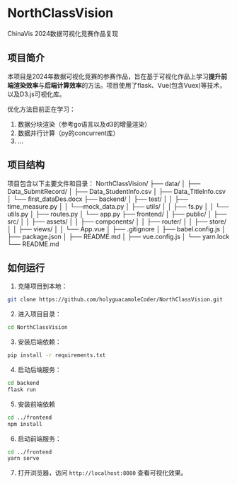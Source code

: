 # NorthClassVision

ChinaVis 2024数据可视化竞赛作品复现

## 项目简介

本项目是2024年数据可视化竞赛的参赛作品，旨在基于可视化作品上学习**提升前端渲染效率**与**后端计算效率**的方法。项目使用了flask、Vue(包含Vuex)等技术，以及D3.js可视化库。

优化方法目前正在学习：

1. 数据分块渲染（参考go语言以及d3的增量渲染）
2. 数据并行计算（py的concurrent库）
3. ...

## 项目结构

项目包含以下主要文件和目录：
NorthClassVision/
├── data/
│   ├── Data_SubmitRecord/
│   ├── Data_StudentInfo.csv
│   ├── Data_TitleInfo.csv
│   └── first_dataDes.docx
├── backend/
│   ├── test/
│   │   ├── time_measure.py
│   │   └──mock_data.py
│   ├── utils/
│   │   ├── fs.py
│   │   └── utils.py
│   ├── routes.py
│   └── app.py
├── frontend/
│   ├── public/
│   ├── src/
│   │   ├── assets/
│   │   ├── components/
│   │   ├── router/
│   │   ├── store/
│   │   ├── views/
│   │   └── App.vue
│   ├── .gitignore
│   ├── babel.config.js
│   ├── package.json
│   ├── README.md
│   ├── vue.config.js
│   └── yarn.lock
└── README.md

## 如何运行

1. 克隆项目到本地：

```bash
git clone https://github.com/holyguacamoleCoder/NorthClassVision.git
```

2. 进入项目目录：

```bash
cd NorthClassVision
```

3. 安装后端依赖：

```bash
pip install -r requirements.txt
```

4. 启动后端服务：

```bash
cd backend
flask run
```

5. 安装前端依赖

```bash
cd ../frontend
npm install
```

6. 启动前端服务：

```bash
cd ../frontend
yarn serve
```

7. 打开浏览器，访问 `http://localhost:8080` 查看可视化效果。

